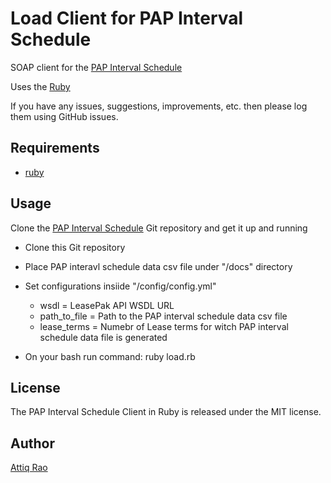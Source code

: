 Load Client for PAP Interval Schedule
==============
SOAP client for the [PAP Interval Schedule](https://github.com/attiq/pap_Interval_schedule_service)

Uses the [Ruby](https://www.ruby-lang.org/en/)

If you have any issues, suggestions, improvements, etc. then please log them using GitHub issues.

## Requirements

* [ruby](https://www.ruby-lang.org/en/documentation/installation/) 


Usage
-----
Clone the [PAP Interval Schedule](https://github.com/attiq/pap_Interval_schedule_service) Git repository and get it up and running

* Clone this Git repository
* Place PAP interavl schedule data csv file under "/docs" directory
* Set configurations insiide "/config/config.yml"
  * wsdl = LeasePak API WSDL URL
  * path_to_file = Path to the PAP interval schedule data csv file
  * lease_terms = Numebr of Lease terms for witch PAP interval schedule data file is generated   

* On your bash run command: ruby load.rb

License
-------
The PAP Interval Schedule Client in Ruby is released under the MIT license.

Author
------
[Attiq Rao](https://github.com/attiq)

